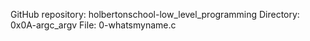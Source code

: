 GitHub repository: holbertonschool-low_level_programming
Directory: 0x0A-argc_argv
File: 0-whatsmyname.c